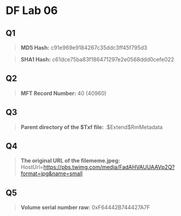 # DF Lab 06
## Q1

> **MD5 Hash:**
> c91e969e9184267c35ddc3ff45f795d3

> **SHA1 Hash:**
> c61dce75ba83f186471297e2e0568ddd0cefe022

## Q2
> **MFT Record Number:** 
> 40 (40960)

## Q3
> **Parent directory of the $Txf file:**
> .\$Extend\$RmMetadata

## Q4
> **The original URL of the filememe.jpeg:**
> HostUrl=https://pbs.twimg.com/media/FadAHVAUUAAVp2Q?format=jpg&name=small

## Q5
>**Volume serial number raw:**
> 0xF64442B744427A7F 
